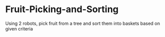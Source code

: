# Fruit-Picking-and-Sorting
Using 2 robots, pick fruit from a tree and sort them into baskets based on given criteria

